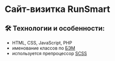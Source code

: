 # Сайт-визитка RunSmart

## :hammer_and_wrench: Технологии и особенности:
* HTML, CSS, JavaScript, PHP
* именование классов по [БЭМ](https://ru.bem.info/)
* используется препроцессор [SCSS](https://sass-lang.com/)